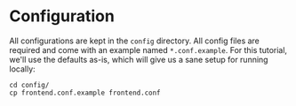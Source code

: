 # Configuration

All configurations are kept in the `config` directory. All config files are
required and come with an example named `*.conf.example`. For this tutorial,
we'll use the defaults as-is, which will give us a sane setup for running
locally:

    cd config/
    cp frontend.conf.example frontend.conf
